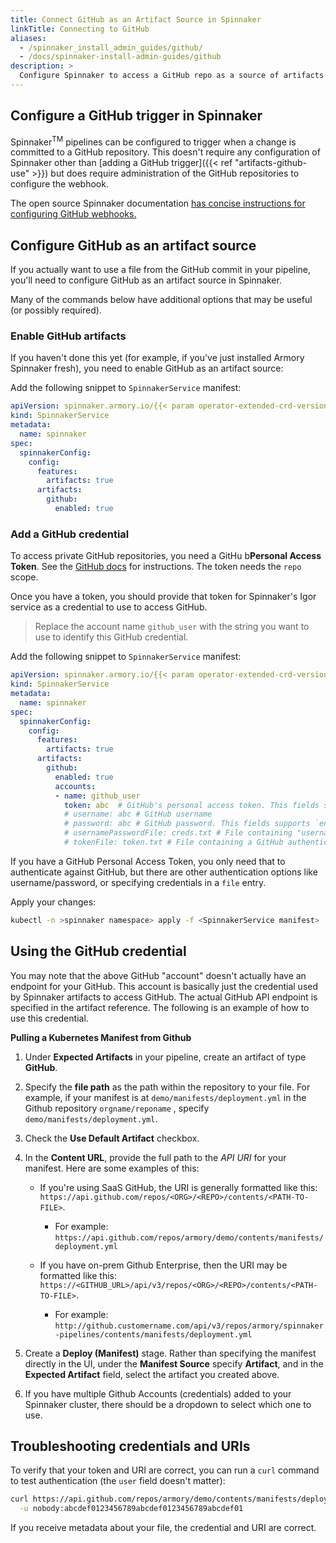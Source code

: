 ```yaml
---
title: Connect GitHub as an Artifact Source in Spinnaker
linkTitle: Connecting to GitHub
aliases:
  - /spinnaker_install_admin_guides/github/
  - /docs/spinnaker-install-admin-guides/github
description: >
  Configure Spinnaker to access a GitHub repo as a source of artifacts.  
---
```


## Configure a GitHub trigger in Spinnaker

Spinnaker<sup>TM</sup> pipelines can be configured to trigger when a change is committed to a GitHub repository.  This doesn't require any configuration of Spinnaker other than [adding a GitHub trigger]({{< ref "artifacts-github-use" >}}) but does require administration of the GitHub repositories to configure the webhook.

The open source Spinnaker documentation
[has concise instructions for configuring GitHub webhooks.](https://www.spinnaker.io/setup/triggers/github/)

## Configure GitHub as an artifact source

If you actually want to use a file from the GitHub commit in your pipeline,
you'll need to configure GitHub as an artifact source in Spinnaker.

Many of the commands below have additional options that may be useful (or
possibly required).

### Enable GitHub artifacts

If you haven't done this yet (for example, if you've just installed Armory
Spinnaker fresh), you need to enable GitHub as an artifact source:

Add the following snippet to `SpinnakerService` manifest:

```yaml
apiVersion: spinnaker.armory.io/{{< param operator-extended-crd-version >}}
kind: SpinnakerService
metadata:
  name: spinnaker
spec:
  spinnakerConfig:  
    config:
      features:
        artifacts: true
      artifacts:
        github:
          enabled: true
```



### Add a GitHub credential

To access private GitHub repositories, you need a GitHu b**Personal Access
Token**.  See the [GitHub docs](https://docs.github.com/en/enterprise-server@3.4/authentication/keeping-your-account-and-data-secure/creating-a-personal-access-token) for instructions. The token
needs the `repo` scope.

Once you have a token, you should provide that token for Spinnaker's Igor service
as a credential to use to access GitHub.  

>Replace the account name `github_user` with the string you want to use to identify this GitHub credential.

Add the following snippet to `SpinnakerService` manifest:

```yaml
apiVersion: spinnaker.armory.io/{{< param operator-extended-crd-version >}}
kind: SpinnakerService
metadata:
  name: spinnaker
spec:
  spinnakerConfig:  
    config:
      features:
        artifacts: true
      artifacts:
        github:
          enabled: true
          accounts:
          - name: github_user
            token: abc  # GitHub's personal access token. This fields supports `encrypted` references to secrets.
            # username: abc # GitHub username
            # password: abc # GitHub password. This fields supports `encryptedreferences` to secrets.
            # usernamePasswordFile: creds.txt # File containing "username:password" to use for GitHub authentication. This fields supports `encryptedFilereferences` to secrets.
            # tokenFile: token.txt # File containing a GitHub authentication token. This fields supports `encryptedFile` references to secrets.
```

If you have a GitHub Personal Access Token, you only need that to authenticate against GitHub, but there are other authentication options like username/password, or specifying credentials in a `file` entry.

Apply your changes:

```bash
kubectl -n >spinnaker namespace> apply -f <SpinnakerService manifest>
```


## Using the GitHub credential

You may note that the above GitHub "account" doesn't actually have an endpoint for
your GitHub. This account is basically just the credential used by Spinnaker
artifacts to access GitHub.  The actual GitHub API endpoint is specified in the
artifact reference.  The following is an example of how to use this credential.

**Pulling a Kubernetes Manifest from Github**

1. Under **Expected Artifacts** in your pipeline, create an artifact of type **GitHub**.

1. Specify the **file path** as the path within the repository to your file.  For example, if your manifest is at `demo/manifests/deployment.yml` in the Github repository `orgname/reponame` , specify `demo/manifests/deployment.yml`.

1. Check the **Use Default Artifact** checkbox.

1. In the **Content URL**, provide the full path to the *API URI* for your manifest.  Here are some examples of this:

    * If you're using SaaS GitHub, the URI is generally formatted like this: `https://api.github.com/repos/<ORG>/<REPO>/contents/<PATH-TO-FILE>`.
      * For example: `https://api.github.com/repos/armory/demo/contents/manifests/deployment.yml`

    * If you have on-prem Github Enterprise, then the URI may be formatted like this: `https://<GITHUB_URL>/api/v3/repos/<ORG>/<REPO>/contents/<PATH-TO-FILE>`.
      * For example: `http://github.customername.com/api/v3/repos/armory/spinnaker-pipelines/contents/manifests/deployment.yml`

1. Create a **Deploy (Manifest)** stage.  Rather than specifying the manifest directly in the UI, under the **Manifest Source** specify **Artifact**, and in the **Expected Artifact** field, select the artifact you created above.

1. If you have multiple Github Accounts (credentials) added to your Spinnaker cluster, there should be a dropdown to select which one to use.


## Troubleshooting credentials and URIs

To verify that your token and URI are correct, you can run a `curl` command to
test authentication (the `user` field doesn't matter):

```bash
curl https://api.github.com/repos/armory/demo/contents/manifests/deployment.yml \
  -u nobody:abcdef0123456789abcdef0123456789abcdef01
```

If you receive metadata about your file, the credential and URI are correct.
